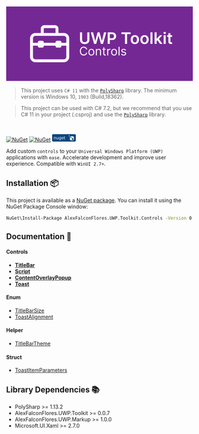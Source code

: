 ![UWP Toolkit Control Cover](<assets/UWP Toolkit Controls - cover - my library.jpg>)

> This project uses `C# 11` with the [`PolySharp`](https://github.com/Sergio0694/PolySharp/tree/main) library. The minimum version is Windows 10, `1903` (Build,18362).

> This project can be used with C# 7.2, but we recommend that you use C# 11 in your project (.csproj) and use the [`PolySharp`](https://github.com/Sergio0694/PolySharp/tree/main) library.

<br/>

[![NuGet](https://img.shields.io/nuget/dt/AlexFalconFlores.UWP.Toolkit.Controls.svg)](https://www.nuget.org/stats/packages/AlexFalconFlores.UWP.Toolkit.Controls?groupby=Version) 
[![NuGet](https://img.shields.io/nuget/vpre/AlexFalconFlores.UWP.Toolkit.Controls.svg)](https://www.nuget.org/packages/AlexFalconFlores.UWP.Toolkit.Controls/)
<a href="https://www.nuget.org/packages/AlexFalconFlores.UWP.Toolkit.Controls">
    <img src="https://raw.githubusercontent.com/alexfalconflores/alexfalconflores/main/img/nuget-banner.svg" height=20 alt="Go to Nuget"/>
</a>

Add custom `controls` to your `Universal Windows Platform (UWP)` applications with `ease`. Accelerate development and improve user experience. Compatible with `WinUI 2.7+`.

## Installation 📦
This project is available as a [NuGet package](https://www.nuget.org/packages/AlexFalconFlores.UWP.Toolkit.Controls). You can install it using the NuGet Package Console window:
```bash
NuGet\Install-Package AlexFalconFlores.UWP.Toolkit.Controls -Version 0.0.1
```

## Documentation 📖
#### Controls
- [**TitleBar**](docs/TitleBar/TitleBar.md)
- [**Script**](docs/Script/Script.md)
- [**ContentOverlayPopup**](docs/ContentOverlayPopup/ContentOverlayPopup.md)
- [**Toast**](docs/Toast/Toast.md)

#### Enum
- [TitleBarSize](docs/Enum/TitleBarSize.md)
- [ToastAlignment](docs/Enum/ToastAlignment.md)

#### Helper
- [TitleBarTheme](docs/Helper/TitleBarTheme.md)

#### Struct
- [ToastItemParameters](docs/Struct/ToastItemParameters.md)

## Library Dependencies 📚
- PolySharp >= 1.13.2
- AlexFalconFlores.UWP.Toolkit >= 0.0.7
- AlexFalconFlores.UWP.Markup >= 1.0.0
- Microsoft.UI.Xaml >= 2.7.0
